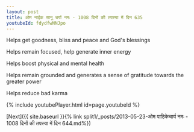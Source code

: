 ```yaml
---
layout: post
title: ओम नाईक सानू चर्या नमः - 1008 दिनों की तपस्या में दिन 635
youtubeId: fdydfwNNJpo
---
```

 
 
Helps get goodness, bliss and peace and God's blessings
 
Helps remain focused, help generate inner energy 
 
Helps boost physical and mental health 
 
Helps remain grounded and generates a sense of gratitude towards the greater power 
 
Helps reduce bad karma
 
 
 
 


{% include youtubePlayer.html id=page.youtubeId %}
 
[Next]({{ site.baseurl }}{% link  split1/_posts/2013-05-23-ओम पाठिकेचार्य नमः - 1008 दिनों की तपस्या में दिन 644.md%})
 
